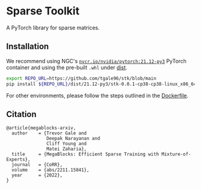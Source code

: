 # Sparse Toolkit

A PyTorch library for sparse matrices.

## Installation

We recommend using NGC's [`nvcr.io/nvidia/pytorch:21.12-py3`](https://catalog.ngc.nvidia.com/orgs/nvidia/containers/pytorch/tags) PyTorch container and using the pre-built `.whl` under [dist](https://github.com/tgale96/stk/tree/main/dist).

```bash
export REPO_URL=https://github.com/tgale96/stk/blob/main
pip install ${REPO_URL}/dist/21.12-py3/stk-0.0.1-cp38-cp38-linux_x86_64.whl?raw=true
```

For other environments, please follow the steps outlined in the [Dockerfile](https://github.com/tgale96/stk/blob/main/Dockerfile).

## Citation

```
@article{megablocks-arxiv,
  author    = {Trevor Gale and
               Deepak Narayanan and
               Cliff Young and
               Matei Zaharia},
  title     = {MegaBlocks: Efficient Sparse Training with Mixture-of-Experts},
  journal   = {CoRR},
  volume    = {abs/2211.15841},
  year      = {2022},
}
```
